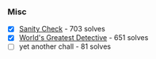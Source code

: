 ### Misc

  - [X] [Sanity Check](Sanity-Check) - 703 solves
  - [X] [World's Greatest Detective](World's-Greatest-Detective) - 651 solves
  - [ ] yet another chall - 81 solves
